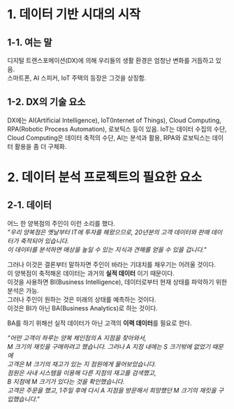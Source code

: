 # 1. 데이터 기반 시대의 시작
## 1-1. 여는 말
디지털 트랜스포메이션(DX)에 의해 우리들의 생활 환경은 엄청난 변화를 거듭하고 있음.     
스마트폰, AI 스피커, IoT 주택의 등장은 그것을 상징함.

## 1-2. DX의 기술 요소
DX에는 AI(Artificial Intelligence), IoT(Internet of Things), Cloud Computing, RPA(Robotic Process Automation), 로보틱스 등이 있음.
IoT는 데이터 수집의 수단, Cloud Computing은 데이터 축적의 수단, AI는 분석과 활용, RPA와 로보틱스는 데이터 활용을 좀 더 구체화.

# 2. 데이터 분석 프로젝트의 필요한 요소

## 2-1. 데이터
어느 한 양복점의 주인이 이런 소리를 했다.        
*"우리 양복점은 옛날부터 IT에 투자를 해왔으므로, 20년분의 고객 데이터와 판매 데이터가 축적되어 있습니다.     
이 데이터를 분석하면 매상을 높일 수 있는 지식과 견해를 얻을 수 있을 겁니다."*     

그러나 이것은 결론부터 말하자면 주인이 바라는 기대치를 채우기는 어려울 것이다.      
이 양복점이 축적해온 데이터는 과거의 **실적 데이터** 이기 때문이다.    
이것을 사용하면 BI(Business Intelligence), 데이터로부터 현재 상태를 파악하기 위한 분석은 가능.     
그러나 주인이 원하는 것은 미래의 상태를 예측하는 것이다.     
이것은 BI가 아닌 BA(Business Analytics)로 하는 것이다.      
          
BA를 하기 위해선 실적 데이터가 아닌 고객의 **이력 데이터**를 필요로 한다.     

*"어떤 고객이 하루는 양복 체인점의 A 지점을 찾아와서,        
M 크기의 재킷을 구매하려고 했습니다. 그러나 A 지점 내에는 S 크기밖에 없었기 때문에           
고객은 M 크기의 재고가 있는 지 점원에게 물어보았습니다.        
점원은 사내 시스템을 이용해 다른 지점의 재고를 검색했고,        
B 지점에 M 크기가 있다는 것을 확인했습니다.    
고객은 주문을 했고, 1주일 후에 다시 A 지점을 방문해서 희망했던 M 크기의 재킷을 구입했습니다."*   

